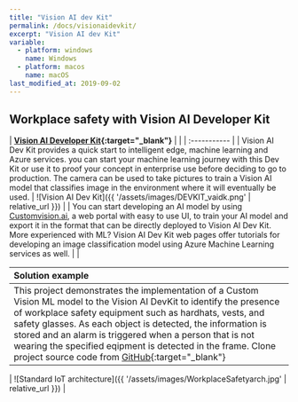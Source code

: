 ```yaml
---
title: "Vision AI dev Kit"
permalink: /docs/visionaidevkit/
excerpt: "Vision AI dev Kit"
variable:
  - platform: windows
    name: Windows
  - platform: macos
    name: macOS
last_modified_at: 2019-09-02
---
```


## Workplace safety with Vision AI Developer Kit

| **[Vision AI Developer Kit](https://www.visionaidevkit.com){:target="_blank"}** |  |
| :----------- |
| Vision AI Dev Kit provides a quick start to intelligent edge, machine learning and Azure services. you can start your machine learning journey with this Dev Kit or use it to proof your concept in enterprise use before deciding to go to production. The camera can be used to take pictures to train a Vision AI model that classifies image in the environment where it will eventually be used. | ![Vision AI Dev Kit]({{ '/assets/images/DEVKIT_vaidk.png' | relative_url }}) | 
| You can start developing an AI model by using <a href="http://Customvision.ai">Customvision.ai</a>, a web portal with easy to use UI, to train your AI model and export it in the format that can be directly deployed to Vision AI Dev Kit. More experienced with ML? Vision AI Dev Kit web pages offer tutorials for developing an image classification model using Azure Machine Learning services as well. |  |

| Solution example |
| :----------- |
| This project demonstrates the implementation of a Custom Vision ML model to the Vision AI DevKit to identify the presence of workplace safety equipment such as hardhats, vests, and safety glasses. As each object is detected, the information is stored and an alarm is triggered when a person that is not wearing the specified eqipment is detected in the frame. Clone project source code from [GitHub](https://github.com/balakreshnan/WorkplaceSafety){:target="_blank"} 


| ![Standard IoT architecture]({{ '/assets/images/WorkplaceSafetyarch.jpg' | relative_url }}) |


<!-- <html><table>
 <tr>
    <td>Sold by</td>
    <td>Arrow</td> 
    <td rowspan="12"><img src="images/DEVKIT_vaidk.png" alt="i"></td>Vision AI Dev Kit</tr>
 <tr>
    <td>Manufacturer</td> 
    <td>Altek</td>
 </tr>
 <tr>
    <td>SoC</td>
    <td><a href="https://www.qualcomm.com/products/qcs603">Qualcomm QCS603</a></td> 
 </tr>
 <tr>
    <td>Operating System</td>
    <td>Yocto Linux</td> 
 </tr>
 <tr>
    <td>Category</td>
    <td>Intelligent Edge Camera</td> 
 </tr>
 <tr>
    <td>Product spec</td>
    <td><a href="https://store.altek.com.tw/qualcomm/product/ai-camera-altek-azure-iot-starter-kit#TECH-NODE">coming soon</a></td> 
 </tr>
 <tr>
    <td>HW Acceleration</td>
    <td>GPU (not optimized), DSP optimized for vision AI inferencing</td> 
 </tr>
 <tr>
    <td>Web page</td>
    <td><a href="http://www.visionaidevkit.com">www.visionaidevkit.com</a></td> 
 </tr>
 <tr>
    <td rowspan="2">Assets and tutorials</td>
    <td><a href="https://azure.github.io/Vision-AI-DevKit-Pages/docs/Tutorial-HOL_Using_the_VisionSample/">Tutorials</a></td> 
 </tr>
 <tr>
    <td><a href="https://github.com/Microsoft/vision-ai-developer-kit">Assets (GitHub)</a></td> 
 </tr>
 <tr>
    <td>Community</td>
    <td><a href="https://techcommunity.microsoft.com/t5/IoT-Devices/bd-p/HardwareEngineering">IoT Device Techcommunity</a></td> 
 </tr>
  <tr>
    <td>Certification</td>
    <td>Azure IoT, <a href="https://catalog.azureiotsolutions.com/details?title=Vision-AI-DevKit-Camera">Link to device catalog</a></td> 
 </tr> -->